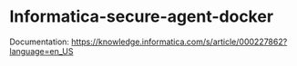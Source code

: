 # Informatica-secure-agent-docker

Documentation: https://knowledge.informatica.com/s/article/000227862?language=en_US 

